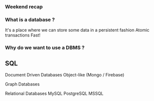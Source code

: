 ### Weekend recap

### What is a database ?

It's a place where we can store some data in a persistent fashion
Atomic transactions
Fast!



### Why do we want to use a DBMS ?



## SQL




Document Driven Databases
Object-like (Mongo / Firebase)

Graph Databases

Relational Databases
MySQL
PostgreSQL
MSSQL

